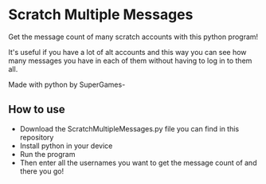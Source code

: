 # Scratch Multiple Messages
Get the message count of many scratch accounts with this python program!

It's useful if you have a lot of alt accounts and this way you can see how many messages you have in each of them without having to log in to them all.

Made with python by SuperGames-

## How to use

- Download the ScratchMultipleMessages.py file you can find in this repository
- Install python in your device
- Run the program
- Then enter all the usernames you want to get the message count of and there you go!



